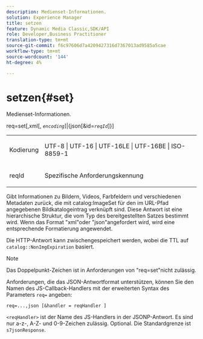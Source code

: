 ```yaml
---
description: Medienset-Informationen.
solution: Experience Manager
title: setzen
feature: Dynamic Media Classic,SDK/API
role: Developer,Business Practitioner
translation-type: tm+mt
source-git-commit: f6c97606d7a4209427316d7367013ad9585a5cae
workflow-type: tm+mt
source-wordcount: '144'
ht-degree: 4%

---
```



# setzen{#set}

Medienset-Informationen.

req=set[,xml[, *`encoding`*]|{json[&amp;id=*`reqId`*]}]

<table id="simpletable_02C955F4EBAD4251A728F0FC68F432B5"> 
 <tr class="strow"> 
  <td class="stentry"> <p><span class="varname"> Kodierung</span> </p> </td> 
  <td class="stentry"> <p><span class="codeph"> UTF-8 | UTF-16 | UTF-16LE | UTF-16BE | ISO-8859-1</span> </p></td> 
 </tr> 
 <tr class="strow"> 
  <td class="stentry"> <p><span class="varname"> reqId</span> </p></td> 
  <td class="stentry"> <p>Spezifische Anforderungskennung </p></td> 
 </tr> 
</table>

Gibt Informationen zu Bildern, Videos, Farbfeldern und verschiedenen Metadaten zurück, die mit catalog:ImageSet für den im URL-Pfad angegebenen Bildkatalogeintrag verknüpft sind. Diese Antwort ist eine hierarchische Struktur, die vom Typ des bereitgestellten Satzes bestimmt wird. Wenn das Format &quot;xml&quot;oder &quot;json&quot;angefordert wird, wird eine entsprechende Formatierung angewendet.

Die HTTP-Antwort kann zwischengespeichert werden, wobei die TTL auf `catalog::NonImgExpiration` basiert.

>[!NOTE]
>
>Das Doppelpunkt-Zeichen ist in Anforderungen von &quot;req=set&quot;nicht zulässig.

Anforderungen, die das JSON-Antwortformat unterstützen, können Sie den Namen des JS-Callback-Handlers mit der erweiterten Syntax des Parameters `req=` angeben:

`req=...,json [&handler = reqHandler ]`

`<reqHandler>` ist der Name des JS-Handlers in der JSONP-Antwort. Es sind nur a-z-, A-Z- und 0-9-Zeichen zulässig. Optional. Die Standardgrenze ist `s7jsonResponse`.
